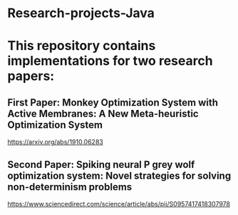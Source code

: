 # Research-projects-Java

# This repository contains implementations for two research papers:


## First Paper: Monkey Optimization System with Active Membranes: A New Meta-heuristic Optimization System
https://arxiv.org/abs/1910.06283



## Second Paper: Spiking neural P grey wolf optimization system: Novel strategies for solving non-determinism problems
https://www.sciencedirect.com/science/article/abs/pii/S0957417418307978
